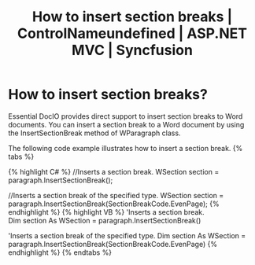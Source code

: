 ﻿---
layout: post
title: How to insert section breaks | ControlNameundefined | ASP.NET MVC | Syncfusion
description: how to insert section breaks?
platform: ejmvc
control: DocIO
documentation: ug
---

# How to insert section breaks?

Essential DocIO provides direct support to insert section breaks to Word documents. You can insert a section break to a Word document by using the InsertSectionBreak method of WParagraph class.

The following code example illustrates how to insert a section break.
{% tabs %}

{% highlight C# %}
//Inserts a section break.
WSection section = paragraph.InsertSectionBreak();

//Inserts a section break of the specified type.
WSection section = paragraph.InsertSectionBreak(SectionBreakCode.EvenPage);
{% endhighlight %}
{% highlight VB %}
'Inserts a section break.
Dim section As WSection = paragraph.InsertSectionBreak()

'Inserts a section break of the specified type.
Dim section As WSection = paragraph.InsertSectionBreak(SectionBreakCode.EvenPage)
{% endhighlight %}
{% endtabs %} 


